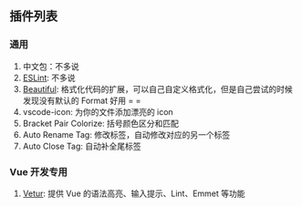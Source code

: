 ## 插件列表

### 通用
1. 中文包：不多说
7. [ESLint](https://eslint.org/): 不多说
5. [Beautiful](https://github.com/HookyQR/VSCodeBeautify/blob/master/Settings.md): 格式化代码的扩展，可以自己自定义格式化，但是自己尝试的时候发现没有默认的 Format 好用 = =
2. vscode-icon: 为你的文件添加漂亮的 icon
6. Bracket Pair Colorize: 括号颜色区分和匹配
3. Auto Rename Tag: 修改标签，自动修改对应的另一个标签
4. Auto Close Tag: 自动补全尾标签

### Vue 开发专用
1. [Vetur](https://vuejs.github.io/vetur/): 提供 Vue 的语法高亮、输入提示、Lint、Emmet 等功能